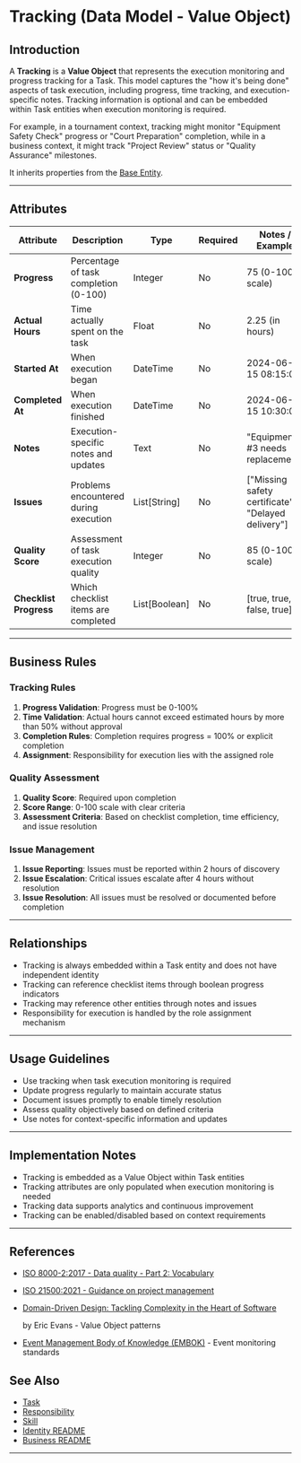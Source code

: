 # **Tracking** (Data Model - Value Object)

## **Introduction**

A **Tracking** is a **Value Object** that represents the execution monitoring and progress tracking for a Task. This
model captures the "how it's being done" aspects of task execution, including progress, time tracking, and
execution-specific notes. Tracking information is optional and can be embedded within Task entities when execution
monitoring is required.

For example, in a tournament context, tracking might monitor "Equipment Safety Check" progress or "Court Preparation"
completion, while in a business context, it might track "Project Review" status or "Quality Assurance" milestones.

It inherits properties from the [Base Entity](../../../foundation/base_entity.md).

---

## **Attributes**

| Attribute              | Description                           | Type          | Required | Notes / Example                                    |
| ---------------------- | ------------------------------------- | ------------- | -------- | -------------------------------------------------- |
| **Progress**           | Percentage of task completion (0-100) | Integer       | No       | 75 (0-100 scale)                                   |
| **Actual Hours**       | Time actually spent on the task       | Float         | No       | 2.25 (in hours)                                    |
| **Started At**         | When execution began                  | DateTime      | No       | 2024-06-15 08:15:00                                |
| **Completed At**       | When execution finished               | DateTime      | No       | 2024-06-15 10:30:00                                |
| **Notes**              | Execution-specific notes and updates  | Text          | No       | "Equipment #3 needs replacement"                   |
| **Issues**             | Problems encountered during execution | List[String]  | No       | ["Missing safety certificate", "Delayed delivery"] |
| **Quality Score**      | Assessment of task execution quality  | Integer       | No       | 85 (0-100 scale)                                   |
| **Checklist Progress** | Which checklist items are completed   | List[Boolean] | No       | [true, true, false, true]                          |

---

## **Business Rules**

### **Tracking Rules**

1. **Progress Validation**: Progress must be 0-100%
2. **Time Validation**: Actual hours cannot exceed estimated hours by more than 50% without approval
3. **Completion Rules**: Completion requires progress = 100% or explicit completion
4. **Assignment**: Responsibility for execution lies with the assigned role

### **Quality Assessment**

1. **Quality Score**: Required upon completion
2. **Score Range**: 0-100 scale with clear criteria
3. **Assessment Criteria**: Based on checklist completion, time efficiency, and issue resolution

### **Issue Management**

1. **Issue Reporting**: Issues must be reported within 2 hours of discovery
2. **Issue Escalation**: Critical issues escalate after 4 hours without resolution
3. **Issue Resolution**: All issues must be resolved or documented before completion

---

## **Relationships**

- Tracking is always embedded within a Task entity and does not have independent identity
- Tracking can reference checklist items through boolean progress indicators
- Tracking may reference other entities through notes and issues
- Responsibility for execution is handled by the role assignment mechanism

---

## **Usage Guidelines**

- Use tracking when task execution monitoring is required
- Update progress regularly to maintain accurate status
- Document issues promptly to enable timely resolution
- Assess quality objectively based on defined criteria
- Use notes for context-specific information and updates

---

## **Implementation Notes**

- Tracking is embedded as a Value Object within Task entities
- Tracking attributes are only populated when execution monitoring is needed
- Tracking data supports analytics and continuous improvement
- Tracking can be enabled/disabled based on context requirements

---

## References

- [ISO 8000-2:2017 - Data quality - Part 2: Vocabulary](https://www.iso.org/standard/36326.html)
- [ISO 21500:2021 - Guidance on project management](https://www.iso.org/standard/50003.html)
- [Domain-Driven Design: Tackling Complexity in the Heart of Software](https://www.amazon.com/Domain-Driven-Design-Tackling-Complexity-Software/dp/0321125215)

  by Eric Evans - Value Object patterns

- [Event Management Body of Knowledge (EMBOK)](https://www.embok.org/index.php/embok-model) - Event monitoring standards

## See Also

- [Task](../../../identity/role/responsibility/task.md)
- [Responsibility](../../../identity/role/responsibility/responsibility.md)
- [Skill](../../../identity/role/responsibility/skill.md)
- [Identity README](../../../identity/README.md)
- [Business README](../../../README.md)

---
